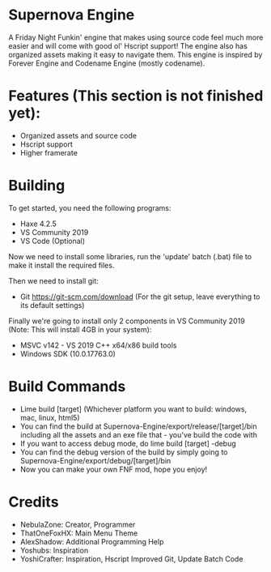 # Supernova Engine
A Friday Night Funkin' engine that makes using source code feel much more easier and will come with good ol' Hscript support! The engine also has organized assets making it easy to navigate them. This engine is inspired by Forever Engine and Codename Engine (mostly codename).
# Features (This section is not finished yet):
- Organized assets and source code
- Hscript support
- Higher framerate

# Building
To get started, you need the following programs:
- Haxe 4.2.5
- VS Community 2019
- VS Code (Optional)

Now we need to install some libraries, run the 'update' batch (.bat) file to make it install the required files.

Then we need to install git:
- Git https://git-scm.com/download (For the git setup, leave everything to its default settings)

Finally we're going to install only 2 components in VS Community 2019 (Note: This will install 4GB in your system):
- MSVC v142 - VS 2019 C++ x64/x86 build tools
- Windows SDK (10.0.17763.0)

# Build Commands
- Lime build [target] (Whichever platform you want to build: windows, mac, linux, html5)
- You can find the build at Supernova-Engine/export/release/[target]/bin including all the assets and an exe file that -  you've build the code with
- If you want to access debug mode, do lime build [target] -debug
- You can find the debug version of the build by simply going to Supernova-Engine/export/debug/[target]/bin
- Now you can make your own FNF mod, hope you enjoy!

# Credits
- NebulaZone: Creator, Programmer
- ThatOneFoxHX: Main Menu Theme
- AlexShadow: Additional Programming Help
- Yoshubs: Inspiration
- YoshiCrafter: Inspiration, Hscript Improved Git, Update Batch Code